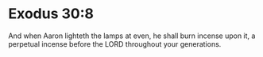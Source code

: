 # Exodus 30:8

And when Aaron lighteth the lamps at even, he shall burn incense upon it, a perpetual incense before the LORD throughout your generations.